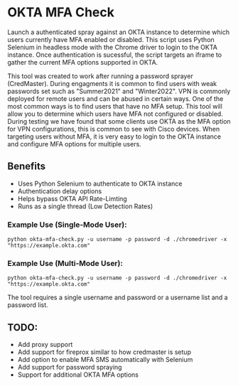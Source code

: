 # OKTA MFA Check

Launch a authenticated spray against an OKTA instance to determine which users currently have MFA enabled or disabled. This script uses Python Selenium in headless mode with the Chrome driver to login to the OKTA instance. Once authentication is sucessful, the script targets an iframe to gather the current MFA options supported in OKTA.  

This tool was created to work after running a password sprayer (CredMaster). During engagments it is common to find users with weak passwords set such as "Summer2021" and "Winter2022". VPN is commonly deployed for remote users and can be abused in certain ways. One of the most common ways is to find users that have no MFA setup. This tool will allow you to determine which users have MFA not configured or disabled. During testing we have found that some clients use OKTA as the MFA option for VPN configurations, this is common to see with Cisco devices. When targeting users without MFA, it is very easy to login to the OKTA instance and configure MFA options for multiple users.

## Benefits
- Uses Python Selenium to authenticate to OKTA instance
- Authentication delay options
- Helps bypass OKTA API Rate-Limting 
- Runs as a single thread (Low Detection Rates)


### Example Use (Single-Mode User):
```
python okta-mfa-check.py -u username -p password -d ./chromedriver -x "https://example.okta.com"
```

### Example Use (Multi-Mode User):
```
python okta-mfa-check.py -u username -p password -d ./chromedriver -x "https://example.okta.com"
```

The tool requires a single username and password or a username list and a password list.


## TODO:

- Add proxy support
- Add support for fireprox similar to how credmaster is setup
- Add option to enable MFA SMS automatically with Selenium
- Add support for password spraying
- Support for additional OKTA MFA options
